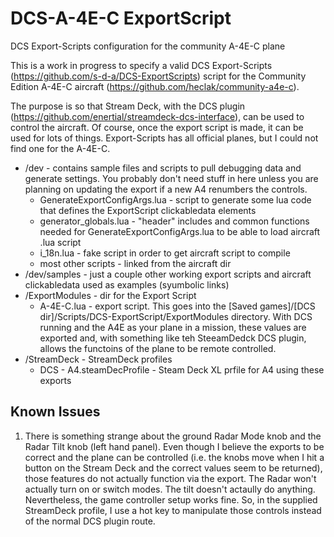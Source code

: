 # DCS-A-4E-C ExportScript
DCS Export-Scripts configuration for the community A-4E-C plane

This is a work in progress to specify a valid DCS Export-Scripts (https://github.com/s-d-a/DCS-ExportScripts) script for the Community Edition A-4E-C aircraft (https://github.com/heclak/community-a4e-c).

The purpose is so that Stream Deck, with the DCS plugin (https://github.com/enertial/streamdeck-dcs-interface), can be used to control the aircraft. Of course, once the export script is made, it can be used for lots of things. Export-Scripts has all official planes, but I could not find one for the A-4E-C.

<ul>
<li>
    /dev - contains sample files and scripts to pull debugging data and generate settings. You probably don't need stuff in here unless you are planning on updating the export if a new A4 renumbers the controls.
    <ul>
    <li>GenerateExportConfigArgs.lua - script to generate some lua code that defines the ExportScript clickabledata elements</li>
    <li>generator_globals.lua - "header" includes and common functions needed for GenerateExportConfigArgs.lua to be able to load aircraft .lua script</li>
    <li>i_18n.lua - fake script in order to get aircraft script to compile</li>
    <li>most other scripts - linked from the aircraft dir</li>
    </ul>
</li>
<li>/dev/samples - just a couple other working export scripts and aircraft clickabledata used as examples (syumbolic links)</li>
<li>/ExportModules - dir for the Export Script
    <ul>
    <li>A-4E-C.lua - export script. This goes into the [Saved games]/[DCS dir]/Scripts/DCS-ExportScript/ExportModules directory. With DCS running and the A4E as your plane in a mission, these values are exported and, with something like teh SteeamDedck DCS plugin, allows the functoins of the plane to be remote controlled.</li>
    </ul>
</li>
<li>/StreamDeck - StreamDeck profiles
    <ul>
    <li>DCS - A4.steamDecProfile - Steam Deck XL prfile for A4 using these exports</li>
    </ul>
</li>
</ul>

## Known Issues
<ol>
<li>
There is something strange about the ground Radar Mode knob and the Radar Tilt knob (left hand panel). Even though I believe the exports to be correct and the plane can be controlled (i.e. the knobs move when I hit a button on the Stream Deck and the correct values seem to be returned), those features do not actually function via the export. The Radar won't actually turn on or switch modes. The tilt doesn't actaully do anything. Nevertheless, the game controller setup works fine. So, in the supplied StreamDeck profile, I use a hot key to manipulate those controls instead of the normal DCS plugin route.
</li>
</ol>